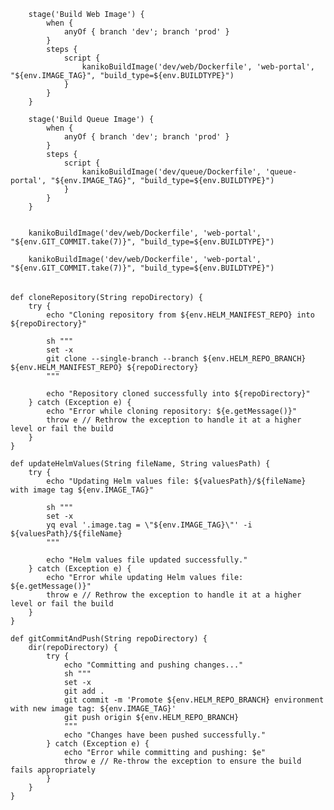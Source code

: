         stage('Build Web Image') {
            when {
                anyOf { branch 'dev'; branch 'prod' }
            }
            steps {
                script {
                    kanikoBuildImage('dev/web/Dockerfile', 'web-portal', "${env.IMAGE_TAG}", "build_type=${env.BUILDTYPE}")
                }
            }
        }

        stage('Build Queue Image') {
            when {
                anyOf { branch 'dev'; branch 'prod' }
            }
            steps {
                script {
                    kanikoBuildImage('dev/queue/Dockerfile', 'queue-portal', "${env.IMAGE_TAG}", "build_type=${env.BUILDTYPE}")
                }
            }
        }


        kanikoBuildImage('dev/web/Dockerfile', 'web-portal', "${env.GIT_COMMIT.take(7)}", "build_type=${env.BUILDTYPE}")

        kanikoBuildImage('dev/web/Dockerfile', 'web-portal', "${env.GIT_COMMIT.take(7)}", "build_type=${env.BUILDTYPE}")



######

```
def cloneRepository(String repoDirectory) {
    try {
        echo "Cloning repository from ${env.HELM_MANIFEST_REPO} into ${repoDirectory}"
        
        sh """
        set -x
        git clone --single-branch --branch ${env.HELM_REPO_BRANCH} ${env.HELM_MANIFEST_REPO} ${repoDirectory}
        """
        
        echo "Repository cloned successfully into ${repoDirectory}"
    } catch (Exception e) {
        echo "Error while cloning repository: ${e.getMessage()}"
        throw e // Rethrow the exception to handle it at a higher level or fail the build
    }
}

def updateHelmValues(String fileName, String valuesPath) {
    try {
        echo "Updating Helm values file: ${valuesPath}/${fileName} with image tag ${env.IMAGE_TAG}"
        
        sh """
        set -x
        yq eval '.image.tag = \"${env.IMAGE_TAG}\"' -i ${valuesPath}/${fileName}
        """
        
        echo "Helm values file updated successfully."
    } catch (Exception e) {
        echo "Error while updating Helm values file: ${e.getMessage()}"
        throw e // Rethrow the exception to handle it at a higher level or fail the build
    }
}

def gitCommitAndPush(String repoDirectory) {
    dir(repoDirectory) {
        try {
            echo "Committing and pushing changes..."
            sh """
            set -x
            git add .
            git commit -m 'Promote ${env.HELM_REPO_BRANCH} environment with new image tag: ${env.IMAGE_TAG}'
            git push origin ${env.HELM_REPO_BRANCH}
            """
            echo "Changes have been pushed successfully."
        } catch (Exception e) {
            echo "Error while committing and pushing: $e"
            throw e // Re-throw the exception to ensure the build fails appropriately
        }
    }
}

```




